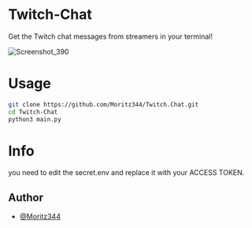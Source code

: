 # Twitch-Chat
Get the Twitch chat messages from streamers in your terminal!

![Screenshot_390](https://github.com/user-attachments/assets/95ad4f84-8d1c-4d5c-9659-ca1dc768c2d2)



# Usage
```bash
git clone https://github.com/Moritz344/Twitch.Chat.git
cd Twitch-Chat
python3 main.py
```

# Info
you need to edit the secret.env and replace it with your ACCESS TOKEN.

## Author
- [@Moritz344](https://www.github.com/Moritz344)
